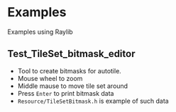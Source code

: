 # Examples
Examples using Raylib

## Test_TileSet_bitmask_editor
- Tool to create bitmasks for autotile.
- Mouse wheel to zoom
- Middle mause to move tile set around
- Press `Enter` to print bitmask data
- `Resource/TileSetBitmask.h` is example of such data
